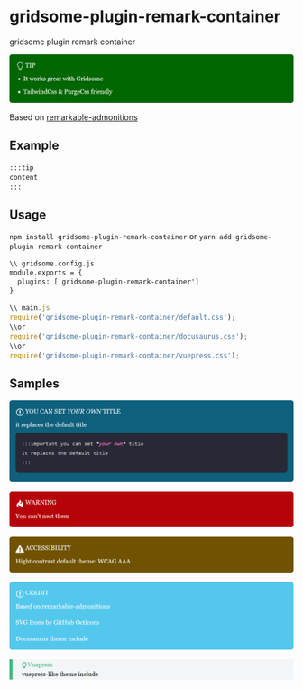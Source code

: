 # gridsome-plugin-remark-container

gridsome plugin remark container

![image](https://github.com/DavidCouronne/gridsome-plugin-remark-container/blob/master/snapshots/snapshot_1.png?raw=true)

Based on [remarkable-admonitions](https://github.com/zWingz/remarkable-admonitions)

## Example

```markdown
:::tip
content
:::
```

## Usage

`npm install gridsome-plugin-remark-container`
or
`yarn add gridsome-plugin-remark-container`

```
\\ gridsome.config.js
module.exports = {
  plugins: ['gridsome-plugin-remark-container']
}
```

```js
\\ main.js
require('gridsome-plugin-remark-container/default.css');
\\or
require('gridsome-plugin-remark-container/docusaurus.css');
\\or
require('gridsome-plugin-remark-container/vuepress.css');
```

## Samples

![image](https://github.com/DavidCouronne/gridsome-plugin-remark-container/blob/master/snapshots/snapshot_2.png?raw=true)

![image](https://github.com/DavidCouronne/gridsome-plugin-remark-container/blob/master/snapshots/snapshot_3.png?raw=true)

![image](https://github.com/DavidCouronne/gridsome-plugin-remark-container/blob/master/snapshots/snapshot_4.png?raw=true)

![image](https://github.com/DavidCouronne/gridsome-plugin-remark-container/blob/master/snapshots/snapshot_5.png?raw=true)

![image](https://github.com/DavidCouronne/gridsome-plugin-remark-container/blob/master/snapshots/snapshot_6.png?raw=true)
